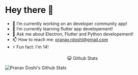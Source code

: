 # Hey there 👋

- 🔭 I’m currently working on an developer community app!
- 🌱 I’m currently learning flutter app developement!
- 💬 Ask me about Electron, Flutter and Python developement!
- 📫 How to reach me: pranav.rdoshi@gmail.com
- ⚡ Fun fact: I'm 14!

<center>😺 Github Stats</center>

![Pranav Doshi's Github Stats](https://github-readme-stats.vercel.app/api?username=Cybernetic77&theme=radical)


